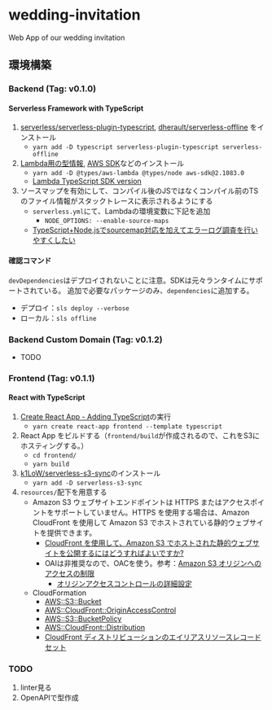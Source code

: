 # wedding-invitation

Web App of our wedding invitation

## 環境構築

### Backend (Tag: v0.1.0)

#### Serverless Framework with TypeScript

1. [serverless/serverless-plugin-typescript](https://github.com/serverless/serverless-plugin-typescript), [dherault/serverless-offline](https://github.com/dherault/serverless-offline) をインストール
    - `yarn add -D typescript serverless-plugin-typescript serverless-offline`
1. [Lambda用の型情報](https://www.npmjs.com/package/@types/aws-lambda), [AWS SDK](https://www.npmjs.com/package/aws-sdk)などのインストール
    - `yarn add -D @types/aws-lambda @types/node aws-sdk@2.1083.0`
    - [Lambda TypeScript SDK version](https://docs.aws.amazon.com/ja_jp/lambda/latest/dg/lambda-typescript.html)
1. ソースマップを有効にして、コンパイル後のJSではなくコンパイル前のTSのファイル情報がスタックトレースに表示されるようにする
    - `serverless.yml`にて、Lambdaの環境変数に下記を追加
      - `NODE_OPTIONS: --enable-source-maps`
    - [TypeScript+Node.jsでsourcemap対応を加えてエラーログ調査を行いやすくしたい](https://dev.classmethod.jp/articles/node-typescript-source-map-support/)

#### 確認コマンド

`devDependencies`はデプロイされないことに注意。SDKは元々ランタイムにサポートされている。
追加で必要なパッケージのみ、`dependencies`に追加する。

- デプロイ：`sls deploy --verbose`
- ローカル：`sls offline`

### Backend Custom Domain (Tag: v0.1.2)

- TODO

### Frontend (Tag: v0.1.1)

#### React with TypeScript

1. [Create React App - Adding TypeScript](https://create-react-app.dev/docs/adding-typescript)の実行
    - `yarn create react-app frontend --template typescript`
1. React App をビルドする（`frontend/build`が作成されるので、これをS3にホスティングする。）
    - `cd frontend/`
    - `yarn build`
1. [k1LoW/serverless-s3-sync](https://github.com/k1LoW/serverless-s3-sync)のインストール
    - `yarn add -D serverless-s3-sync`
1. `resources/`配下を用意する
    - Amazon S3 ウェブサイトエンドポイントは HTTPS またはアクセスポイントをサポートしていません。HTTPS を使用する場合は、Amazon CloudFront を使用して Amazon S3 でホストされている静的ウェブサイトを提供できます。
      - [CloudFront を使用して、Amazon S3 でホストされた静的ウェブサイトを公開するにはどうすればよいですか?](https://aws.amazon.com/jp/premiumsupport/knowledge-center/cloudfront-serve-static-website/)
      - OAIは非推奨なので、OACを使う。参考：[Amazon S3 オリジンへのアクセスの制限](https://docs.aws.amazon.com/ja_jp/AmazonCloudFront/latest/DeveloperGuide/private-content-restricting-access-to-s3.html)
        - [オリジンアクセスコントロールの詳細設定](https://docs.aws.amazon.com/ja_jp/AmazonCloudFront/latest/DeveloperGuide/private-content-restricting-access-to-s3.html#oac-advanced-settings)
    - CloudFormation
      - [AWS::S3::Bucket](https://docs.aws.amazon.com/ja_jp/AWSCloudFormation/latest/UserGuide/aws-properties-s3-bucket.html)
      - [AWS::CloudFront::OriginAccessControl](https://docs.aws.amazon.com/ja_jp/AWSCloudFormation/latest/UserGuide/aws-resource-cloudfront-originaccesscontrol.html)
      - [AWS::S3::BucketPolicy](https://docs.aws.amazon.com/ja_jp/AWSCloudFormation/latest/UserGuide/aws-properties-s3-policy.html)
      - [AWS::CloudFront::Distribution](https://docs.aws.amazon.com/ja_jp/AWSCloudFormation/latest/UserGuide/aws-resource-cloudfront-distribution.html)
      - [CloudFront ディストリビューションのエイリアスリソースレコードセット](https://docs.aws.amazon.com/ja_jp/AWSCloudFormation/latest/UserGuide/quickref-route53.html#w2aac27c21c80c11)

### TODO

1. linter見る
1. OpenAPIで型作成
